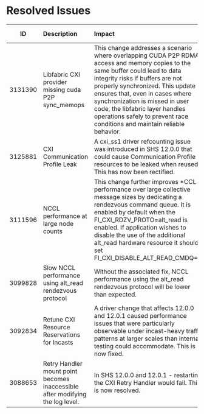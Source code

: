
# Resolved Issues
|ID|Description|Impact|Component|Affected Version/s|
|:--:|:---------|:---------|:----|:----|
|3131390|Libfabric CXI provider missing cuda P2P sync\_memops|This change addresses a scenario where overlapping CUDA P2P RDMA access and memory copies to the same buffer could lead to data integrity risks if buffers are not properly synchronized. This update ensures that, even in cases where synchronization is missed in user code, the libfabric layer handles operations safely to prevent race conditions and maintain reliable behavior.|cxiprov|SHS v11.1.0<br>  SHS v12.0.0|
|3125881|CXI Communication Profile Leak|A cxi\_ss1 driver refcounting issue was introduced in SHS 12.0.0 that could cause Communication Profile resources to be leaked when reused. This has now been rectified.|cxicore|SHS v12.0.0<br>  SHS v12.0.1|
|3111596|NCCL performance at large node counts|This change further improves *CCL performance over large collective message sizes by dedicating a rendezvous command queue. It is enabled by default when the FI\_CXI\_RDZV\_PROTO=alt\_read is enabled. If application wishes to disable the use of the additional alt\_read hardware resource it should set FI\_CXI\_DISABLE\_ALT\_READ\_CMDQ=1.|cxiprov|SHS v11.0.0|
|3099828|Slow NCCL performance using alt\_read rendezvous protocol|Without the associated fix, NCCL performance using the alt\_read rendezvous protocol will be lower than expected.|cxiprov<br>  libfabric|SHS v11.0.0|
|3092834|Retune CXI Resource Reservations for Incasts|A driver change that affects 12.0.0 and 12.0.1 caused  performance issues that were particularly observable under incast-heavy traffic patterns at larger scales than internal testing could accommodate. This is now fixed.|cxicore|SHS v12.0.0|
|3088653|Retry Handler mount point becomes inaccessible after modifying the log level.|In SHS 12.0.0 and 12.0.1 - restarting the CXI Retry Handler would fail. This is now resolved.|cxirh|SHS v12.0.0|
